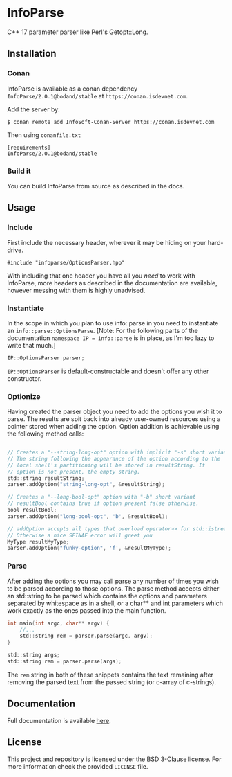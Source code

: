 # InfoParse
C++ 17 parameter parser like Perl's Getopt::Long.

## Installation

### Conan

InfoParse is available as a conan dependency `InfoParse/2.0.1@bodand/stable` 
at `https://conan.isdevnet.com`.

Add the server by: 
```shell 
$ conan remote add InfoSoft-Conan-Server https://conan.isdevnet.com    
```
Then using `conanfile.txt`
```text
[requirements]
InfoParse/2.0.1@bodand/stable
```

### Build it

You can build InfoParse from source as described in the docs.

## Usage

### Include
First include the necessary header, wherever it may be hiding
on your hard-drive.
```objectivec2
#include "infoparse/OptionsParser.hpp"
```
With including that one header you have all you *need* to work with
InfoParse, more headers as described in the documentation are available,
however messing with them is highly unadvised. 

### Instantiate
In the scope in which you plan to use info::parse in you need to instantiate
an `info::parse::OptionsParse`. 
\[Note: For the following parts of the documentation
`namespace IP = info::parse` is in place, as I'm too lazy to write that much.\]
```objectivec
IP::OptionsParser parser;
```
`IP::OptionsParser` is default-constructable and doesn't offer any other 
constructor.

### Optionize
Having created the parser object you need to add the options you wish it to parse.
The results are spit back into already user-owned resources using 
a pointer stored when adding the option.
Option addition is achievable using the following method calls:
```objectivec

// Creates a "--string-long-opt" option with implicit "-s" short variant
// The string following the appearance of the option according to the
// local shell's partitioning will be stored in resultString. If
// option is not present, the empty string.
std::string resultString;
parser.addOption("string-long-opt", &resultString); 

// Creates a "--long-bool-opt" option with "-b" short variant
// resultBool contains true if option present false otherwise.
bool resultBool;
parser.addOption("long-bool-opt", 'b', &resultBool);

// addOption accepts all types that overload operator>> for std::istream
// Otherwise a nice SFINAE error will greet you
MyType resultMyType;
parser.addOption("funky-option", 'f', &resultMyType);
```

### Parse
After adding the options you may call parse any number of times you wish to
be parsed according to those options.
The parse method accepts either an std::string to be parsed which contains 
the options and parameters separated by whitespace as in a shell, or 
a char** and int parameters which work exactly as the ones passed into the
main function.
```objectivec
int main(int argc, char** argv) {
    //...
    std::string rem = parser.parse(argc, argv);
}
```
```objectivec
std::string args;
std::string rem = parser.parse(args);
```
The `rem` string in both of these snippets contains the text remaining after 
removing the parsed text from the passed string (or c-array of c-strings). 

## Documentation

Full documentation is available [here](https://isbodand.github.io/infoparsed).

## License

This project and repository is licensed under the BSD 3-Clause license.
For more information check the provided `LICENSE` file.

